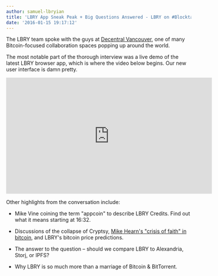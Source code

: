 ```yaml
---
author: samuel-lbryian
title: 'LBRY App Sneak Peak + Big Questions Answered - LBRY on #Blocktalk Last Night'
date: '2016-01-15 19:17:12'
---
```


The LBRY team spoke with the guys at [Decentral Vancouver](http://decentralvancouver.com/), one of many Bitcoin-focused collaboration spaces popping up around the world.

The most notable part of the thorough interview was a live demo of the latest LBRY browser app, which is where the video below begins. Our new user interface is damn pretty.

<p style="text-align: center;"><iframe width="560" height="315" src="https://www.youtube.com/embed/StVUjT9wMow?rel=0" frameborder="0" allowfullscreen></iframe></p>

Other highlights from the conversation include:

* Mike Vine coining the term "appcoin" to describe LBRY Credits. Find out what it means starting at 16:32.

* Discussions of the collapse of Cryptsy, [Mike Hearn's "crisis of faith" in bitcoin](http://stfi.re/bedxrb), and LBRY's bitcoin price predictions.

* The answer to the question – should we compare LBRY to Alexandria, Storj, or IPFS?

* Why LBRY is so much more than a marriage of Bitcoin & BitTorrent.
